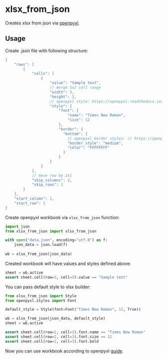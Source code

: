 # xlsx_from_json

Creates xlsx from json via [openpyxl](https://openpyxl.readthedocs.io/en/latest/index.html).

## Usage

Create .json file with following structure:

```java
{
    "rows": [
        {
            "cells": [
                {
                    "value": "Sample text",
                    // merge 5x2 cell range
                    "width": 5,
                    "height": 2,
                    // openpyxl style: https://openpyxl.readthedocs.io/en/2.5/styles.html
                    "style": {
                        "font": {
                            "name": "Times New Roman",
                            "size": 12
                        },
                        "border": {
                          "bottom": {
                            // openpyxl border styles: // https://openpyxl.readthedocs.io/en/stable/_modules/openpyxl/styles/borders.html
                            "border_style": "medium",
                            "color": "FFFFFFFF"
                          }
                        }
                    }
                }
            ],
            // move row by 2x1
            "skip_columns": 2,
            "skip_rows": 1
        }
    ],
    "start_column": 1,
    "start_row": 1
}
```

Create openpyxl workbook via ``xlsx_from_json`` function:

```python
import json
from xlsx_from_json import xlsx_from_json

with open("data.json", encoding="utf-8") as f:
    json_data = json.load(f)
    
wb = xlsx_from_json(json_data)
```

Created workbook will have values and styles defined above:

```python
sheet = wb.active
assert sheet.cell(row=2, cell=3).value == "Sample text"
```

You can pass default style to xlsx builder:

```python
from xlsx_from_json import Style
from openpyxl.styles import Font

default_style = Style(font=Font("Times New Roman", 12, True))

wb = xlsx_from_json(json_data, default_style)
sheet = wb.active

assert sheet.cell(row=2, cell=3).font.name == "Times New Roman"
assert sheet.cell(row=2, cell=3).font.size == 12
assert sheet.cell(row=2, cell=3).font.bold
```


Now you can use workbook according to openpyxl [guide](https://openpyxl.readthedocs.io/en/latest/usage.html).
